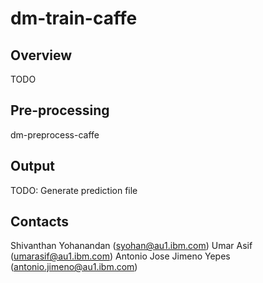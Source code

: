 # dm-train-caffe
## Overview
TODO

## Pre-processing
dm-preprocess-caffe

## Output
TODO: Generate prediction file

## Contacts
Shivanthan Yohanandan (syohan@au1.ibm.com)
Umar Asif (umarasif@au1.ibm.com)
Antonio Jose Jimeno Yepes (antonio.jimeno@au1.ibm.com)
